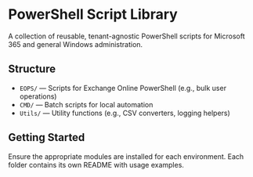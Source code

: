 # PowerShell Script Library

A collection of reusable, tenant-agnostic PowerShell scripts for Microsoft 365 and general Windows administration.

## Structure

- `EOPS/` — Scripts for Exchange Online PowerShell (e.g., bulk user operations)
- `CMD/` — Batch scripts for local automation
- `Utils/` — Utility functions (e.g., CSV converters, logging helpers)

## Getting Started

Ensure the appropriate modules are installed for each environment. Each folder contains its own README with usage examples.
